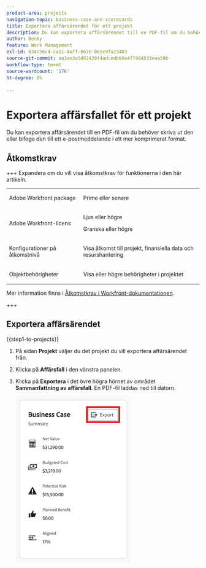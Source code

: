 ```yaml
---
product-area: projects
navigation-topic: business-case-and-scorecards
title: Exportera affärsärendet för ett projekt
description: Du kan exportera affärsärendet till en PDF-fil om du behöver skriva ut den eller bifoga den till ett e-postmeddelande i ett mer komprimerat format.
author: Becky
feature: Work Management
exl-id: 834c56c4-ca11-4aff-b67e-0eac9fa23403
source-git-commit: aa3ae2a5d92420f4adcedb60a4f7404533eaa59b
workflow-type: tm+mt
source-wordcount: '176'
ht-degree: 0%

---
```


# Exportera affärsfallet för ett projekt

Du kan exportera affärsärendet till en PDF-fil om du behöver skriva ut den eller bifoga den till ett e-postmeddelande i ett mer komprimerat format.

## Åtkomstkrav

+++ Expandera om du vill visa åtkomstkrav för funktionerna i den här artikeln.

<table style="table-layout:auto"> 
 <col> 
 <col> 
 <tbody> 
  <tr> 
   <td role="rowheader"><p>Adobe Workfront package</p></td> 
   <td> <p>Prime eller senare </p>  </td> 
  </tr> 
  <tr> 
   <td role="rowheader"><p>Adobe Workfront-licens</p></td> 
   <td> 
   <p>Ljus eller högre</p>
   <p>Granska eller högre</p> </td> 
  </tr> 
  <tr> 
   <td role="rowheader">Konfigurationer på åtkomstnivå</td> 
   <td> <p>Visa åtkomst till projekt, finansiella data och resurshantering</p> </td> 
  </tr> 
  <tr> 
   <td role="rowheader">Objektbehörigheter</td> 
   <td> <p>Visa eller högre behörigheter i projektet</p> </td> 
  </tr> 
 </tbody> 
</table>

Mer information finns i [Åtkomstkrav i Workfront-dokumentationen](/help/quicksilver/administration-and-setup/add-users/access-levels-and-object-permissions/access-level-requirements-in-documentation.md).

+++

## Exportera affärsärendet

{{step1-to-projects}}

1. På sidan **Projekt** väljer du det projekt du vill exportera affärsärendet från.
1. Klicka på **Affärsfall** i den vänstra panelen.
1. Klicka på **Exportera** i det övre högra hörnet av området **Sammanfattning av affärsfall**. En PDF-fil laddas ned till datorn.

   ![Sammanfattning av affärsärenden](assets/bc-summary.png)


